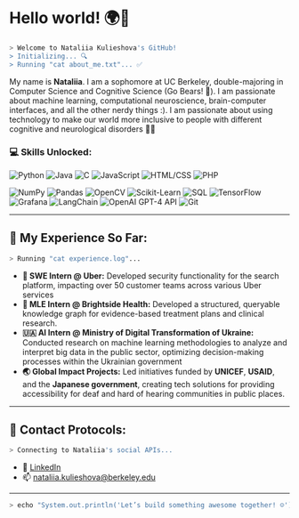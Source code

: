 # Hello world! 🌍🚀  

```bash
> Welcome to Nataliia Kulieshova's GitHub!  
> Initializing... 🔍  
> Running "cat about_me.txt"... ✅
```

My name is **Nataliia**. I am a sophomore at UC Berkeley, double-majoring in Computer Science and Cognitive Science (Go Bears! 🐻). I am passionate about machine learning, computational neuroscience, brain-computer interfaces, and all the other nerdy things :). I am passionate about using technology to make our world more inclusive to people with different cognitive and neurological disorders 🧠✨

### 💻 Skills Unlocked:
![Python](https://img.shields.io/badge/-Python-3776AB?logo=python&logoColor=white&style=for-the-badge)
![Java](https://img.shields.io/badge/-Java-007396?logo=java&logoColor=white&style=for-the-badge)
![C](https://img.shields.io/badge/-C-A8B9CC?logo=c&logoColor=white&style=for-the-badge)
![JavaScript](https://img.shields.io/badge/-JavaScript-F7DF1E?logo=javascript&logoColor=black&style=for-the-badge)
![HTML/CSS](https://img.shields.io/badge/-HTML%2FCSS-E34F26?logo=html5&logoColor=white&style=for-the-badge)
![PHP](https://img.shields.io/badge/-PHP-777BB4?logo=php&logoColor=white&style=for-the-badge)

![NumPy](https://img.shields.io/badge/-NumPy-013243?logo=numpy&logoColor=white&style=for-the-badge)
![Pandas](https://img.shields.io/badge/-Pandas-150458?logo=pandas&logoColor=white&style=for-the-badge)
![OpenCV](https://img.shields.io/badge/-OpenCV-5C3EE8?logo=opencv&logoColor=white&style=for-the-badge)
![Scikit-Learn](https://img.shields.io/badge/-Scikit%20Learn-F7931E?logo=scikit-learn&logoColor=white&style=for-the-badge)
![SQL](https://img.shields.io/badge/-SQL-4479A1?logo=postgresql&logoColor=white&style=for-the-badge)
![TensorFlow](https://img.shields.io/badge/-TensorFlow-FF6F00?logo=tensorflow&logoColor=white&style=for-the-badge)
![Grafana](https://img.shields.io/badge/-Grafana-F46800?logo=grafana&logoColor=white&style=for-the-badge)
![LangChain](https://img.shields.io/badge/-LangChain-2E86C1?logo=chain&logoColor=white&style=for-the-badge)
![OpenAI GPT-4 API](https://img.shields.io/badge/-OpenAI%20GPT--4%20API-412991?logo=openai&logoColor=white&style=for-the-badge)
![Git](https://img.shields.io/badge/-Git-F05032?logo=git&logoColor=white&style=for-the-badge)


---

## 🚀 My Experience So Far:
```bash
> Running "cat experience.log"...
```
- **🚗 SWE Intern @ Uber:** Developed security functionality for the search platform, impacting over 50 customer teams across various Uber services
- **🧠 MLE Intern @ Brightside Health:** Developed a structured, queryable knowledge graph for evidence-based treatment plans and clinical research.
- **🇺🇦 AI Intern @ Ministry of Digital Transformation of Ukraine:** Conducted research on machine learning methodologies to analyze and interpret big data in the public sector, optimizing decision-making processes within the Ukrainian government
- **🌏 Global Impact Projects:** Led initiatives funded by **UNICEF**, **USAID**, and the **Japanese government**, creating tech solutions for providing accessibility for deaf and hard of hearing communities in public places.  

---

## 📡 Contact Protocols:
```bash
> Connecting to Nataliia's social APIs...
```
- 💼 [LinkedIn](https://linkedin.com/in/nkulieshova)  
- 📫 nataliia.kulieshova@berkeley.edu

---
```bash
> echo "System.out.println('Let’s build something awesome together! ☺️')"  
```
